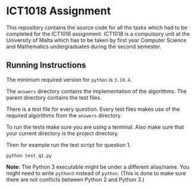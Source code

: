 # ICT1018 Assignment

This repository contains the source code for all the tasks which
had to be completed for the ICT1018 assignment. ICT1018 is a
compulsory unit at the University of Malta which has to be
taken by first year Computer Science and Mathematics undergraduates
during the second semester.

## Running Instructions

The minimum required version for `python` is `3.10.4`.

The `answers` directory contains the implementation of the
algorithms. The parent directory contains the test files.

There is a test file for every question. Every test files makes
use of the required algorithms from the `answers` directory.

To run the tests make sure you are using a terminal. Also make
sure that your current directory is the project directory.

Then for example run the test script for question 1.

```
python test_q1.py
```

**Note:** The Python 3 executable might be under a different
alias/name. You might need to write `python3` instead of
`python`. (This is done to make sure there are not conflicts
between Python 2 and Python 3.)
